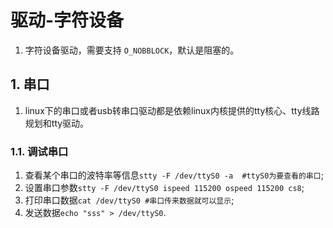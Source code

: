 # 驱动-字符设备


1. 字符设备驱动，需要支持 `O_NOBBLOCK`，默认是阻塞的。

## 1. 串口

1. linux下的串口或者usb转串口驱动都是依赖linux内核提供的tty核心、tty线路规划和tty驱动。

### 1.1. 调试串口

1. 查看某个串口的波特率等信息`stty -F /dev/ttyS0 -a  #ttyS0为要查看的串口`;
2. 设置串口参数`stty -F /dev/ttyS0 ispeed 115200 ospeed 115200 cs8`;
3. 打印串口数据`cat /dev/ttyS0 #串口传来数据就可以显示`;
4. 发送数据`echo "sss" > /dev/ttyS0`.

